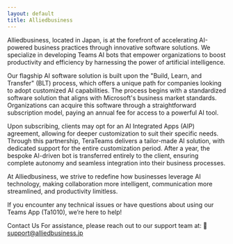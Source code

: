 ```yaml
---
layout: default
title: Alliedbusiness
---
```


Alliedbusiness, located in Japan, is at the forefront of accelerating AI-powered business practices through innovative software solutions. We specialize in developing Teams AI bots that empower organizations to boost productivity and efficiency by harnessing the power of artificial intelligence.

Our flagship AI software solution is built upon the "Build, Learn, and Transfer" (BLT) process, which offers a unique path for companies looking to adopt customized AI capabilities. The process begins with a standardized software solution that aligns with Microsoft's business market standards. Organizations can acquire this software through a straightforward subscription model, paying an annual fee for access to a powerful AI tool.

Upon subscribing, clients may opt for an AI Integrated Apps (AIP) agreement, allowing for deeper customization to suit their specific needs. Through this partnership, TeraTeams delivers a tailor-made AI solution, with dedicated support for the entire customization period. After a year, the bespoke AI-driven bot is transferred entirely to the client, ensuring complete autonomy and seamless integration into their business processes.

At Alliedbusiness, we strive to redefine how businesses leverage AI technology, making collaboration more intelligent, communication more streamlined, and productivity limitless.

If you encounter any technical issues or have questions about using our Teams App (Ta1010), we’re here to help!

Contact Us For assistance, please reach out to our support team at: 📧 support@alliedbusiness.jp

